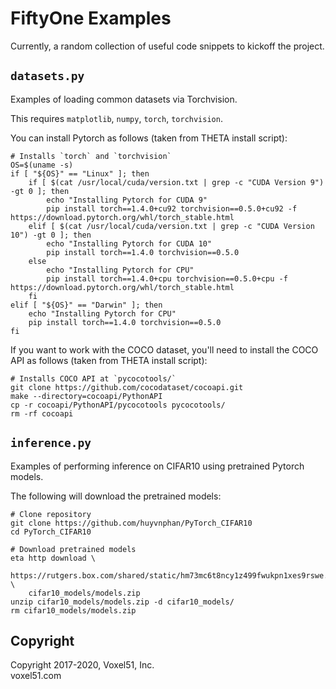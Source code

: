 # FiftyOne Examples

Currently, a random collection of useful code snippets to kickoff the project.


## `datasets.py`

Examples of loading common datasets via Torchvision.

This requires `matplotlib`, `numpy`, `torch`, `torchvision`.

You can install Pytorch as follows (taken from THETA install script):

```shell
# Installs `torch` and `torchvision`
OS=$(uname -s)
if [ "${OS}" == "Linux" ]; then
    if [ $(cat /usr/local/cuda/version.txt | grep -c "CUDA Version 9") -gt 0 ]; then
        echo "Installing Pytorch for CUDA 9"
        pip install torch==1.4.0+cu92 torchvision==0.5.0+cu92 -f https://download.pytorch.org/whl/torch_stable.html
    elif [ $(cat /usr/local/cuda/version.txt | grep -c "CUDA Version 10") -gt 0 ]; then
        echo "Installing Pytorch for CUDA 10"
        pip install torch==1.4.0 torchvision==0.5.0
    else
        echo "Installing Pytorch for CPU"
        pip install torch==1.4.0+cpu torchvision==0.5.0+cpu -f https://download.pytorch.org/whl/torch_stable.html
    fi
elif [ "${OS}" == "Darwin" ]; then
    echo "Installing Pytorch for CPU"
    pip install torch==1.4.0 torchvision==0.5.0
fi
```

If you want to work with the COCO dataset, you'll need to install the COCO API
as follows (taken from THETA install script):

```shell
# Installs COCO API at `pycocotools/`
git clone https://github.com/cocodataset/cocoapi.git
make --directory=cocoapi/PythonAPI
cp -r cocoapi/PythonAPI/pycocotools pycocotools/
rm -rf cocoapi
```


## `inference.py`

Examples of performing inference on CIFAR10 using pretrained Pytorch models.

The following will download the pretrained models:

```shell
# Clone repository
git clone https://github.com/huyvnphan/PyTorch_CIFAR10
cd PyTorch_CIFAR10

# Download pretrained models
eta http download \
    https://rutgers.box.com/shared/static/hm73mc6t8ncy1z499fwukpn1xes9rswe.zip \
    cifar10_models/models.zip
unzip cifar10_models/models.zip -d cifar10_models/
rm cifar10_models/models.zip
```


## Copyright

Copyright 2017-2020, Voxel51, Inc.<br>
voxel51.com

